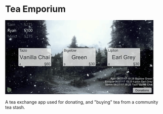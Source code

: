 # Tea Emporium

![alt text](https://github.com/ryanmoser/Tea-Emporium/blob/master/giphy.gif "Example Gif 1")


A tea exchange app used for donating, and "buying" tea from a community tea stash.

